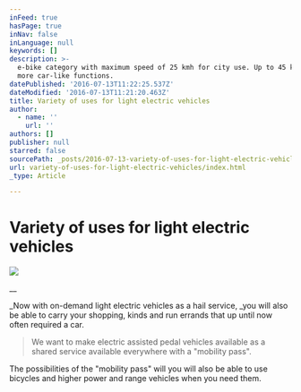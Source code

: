 ```yaml
---
inFeed: true
hasPage: true
inNav: false
inLanguage: null
keywords: []
description: >-
  e-bike category with maximum speed of 25 kmh for city use. Up to 45 kmh for
  more car-like functions. 
datePublished: '2016-07-13T11:22:25.537Z'
dateModified: '2016-07-13T11:21:20.463Z'
title: Variety of uses for light electric vehicles
author:
  - name: ''
    url: ''
authors: []
publisher: null
starred: false
sourcePath: _posts/2016-07-13-variety-of-uses-for-light-electric-vehicles.md
url: variety-of-uses-for-light-electric-vehicles/index.html
_type: Article

---
```

# Variety of uses for light electric vehicles
![](https://the-grid-user-content.s3-us-west-2.amazonaws.com/8a2e0328-79af-45fd-afb1-d21666bb766b.png)

__

_Now with on-demand light electric vehicles as a hail service, _you will also be able to carry your shopping, kinds and run errands that up until now often required a car.

> We want to make electric assisted pedal vehicles available as a shared service available everywhere with a "mobility pass".

The possibilities of the "mobility pass" will you will also be able to use bicycles and higher power and range vehicles when you need them.